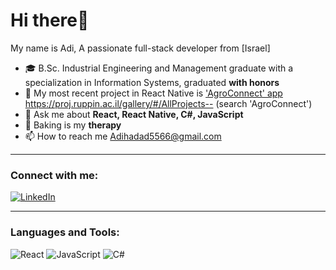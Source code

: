 # Hi there👋

My name is Adi, A passionate full-stack developer from [Israel]

- 🎓 B.Sc. Industrial Engineering and Management graduate with a specialization in Information Systems, graduated **with honors**
- 📱 My most recent project in React Native is ['AgroConnect' app](#) <https://proj.ruppin.ac.il/gallery/#/AllProjects--> (search 'AgroConnect')
- 💬 Ask me about **React, React Native, C#, JavaScript**
- 🧁 Baking is my **therapy**
- 📫 How to reach me [Adihadad5566@gmail.com](mailto:Adihadad5566@gmail.com)

---

### Connect with me:
[![LinkedIn](https://img.shields.io/badge/LinkedIn-blue?style=flat&logo=linkedin)](https://www.linkedin.com/in/adi-hadad/) 

---

### Languages and Tools:
<!-- Use icons from GitHub or Shields.io for the tools and languages you want to list -->
![React](https://img.shields.io/badge/React-20232A?style=flat&logo=react&logoColor=61DAFB)
![JavaScript](https://img.shields.io/badge/JavaScript-F7DF1E?style=flat&logo=javascript&logoColor=black)
![C#](https://img.shields.io/badge/C%23-239120?style=flat&logo=c-sharp&logoColor=white)
<!-- Add more as needed -->
